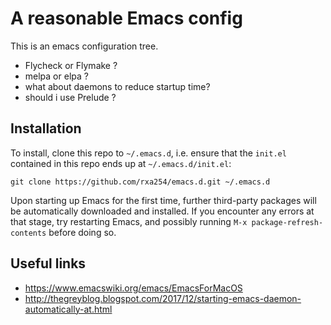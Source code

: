 # A reasonable Emacs config

This is an emacs configuration tree.

* Flycheck or Flymake ?
* melpa or elpa ?
* what about daemons to reduce startup time?
* should i use Prelude ?


## Installation

To install, clone this repo to `~/.emacs.d`, i.e. ensure that the
`init.el` contained in this repo ends up at `~/.emacs.d/init.el`:

```
git clone https://github.com/rxa254/emacs.d.git ~/.emacs.d
```

Upon starting up Emacs for the first time, further third-party
packages will be automatically downloaded and installed. If you
encounter any errors at that stage, try restarting Emacs, and possibly
running `M-x package-refresh-contents` before doing so.


## Useful links
* https://www.emacswiki.org/emacs/EmacsForMacOS
* http://thegreyblog.blogspot.com/2017/12/starting-emacs-daemon-automatically-at.html
